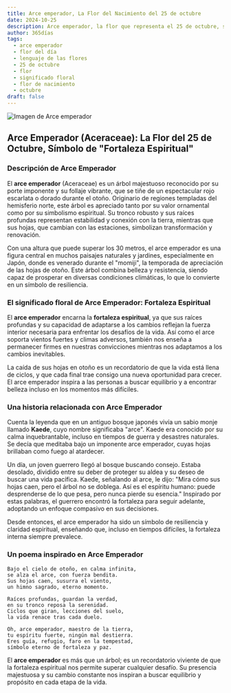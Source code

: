 ```yaml
---
title: Arce emperador, La Flor del Nacimiento del 25 de octubre
date: 2024-10-25
description: Arce emperador, la flor que representa el 25 de octubre, simboliza Fortaleza espiritual. Descubre su fascinante historia, significado en el lenguaje de las flores y una poesía que celebra su belleza.
author: 365días
tags:
  - arce emperador
  - flor del día
  - lenguaje de las flores
  - 25 de octubre
  - flor
  - significado floral
  - flor de nacimiento
  - octubre
draft: false
---
```



![Imagen de Arce emperador](https://cdn.pixabay.com/photo/2016/12/22/03/34/red-leaves-1924443_640.jpg#center)


## Arce Emperador (Aceraceae): La Flor del 25 de Octubre, Símbolo de "Fortaleza Espiritual"

### Descripción de Arce Emperador

El **arce emperador** (Aceraceae) es un árbol majestuoso reconocido por su porte imponente y su follaje vibrante, que se tiñe de un espectacular rojo escarlata o dorado durante el otoño. Originario de regiones templadas del hemisferio norte, este árbol es apreciado tanto por su valor ornamental como por su simbolismo espiritual. Su tronco robusto y sus raíces profundas representan estabilidad y conexión con la tierra, mientras que sus hojas, que cambian con las estaciones, simbolizan transformación y renovación.

Con una altura que puede superar los 30 metros, el arce emperador es una figura central en muchos paisajes naturales y jardines, especialmente en Japón, donde es venerado durante el "momiji", la temporada de apreciación de las hojas de otoño. Este árbol combina belleza y resistencia, siendo capaz de prosperar en diversas condiciones climáticas, lo que lo convierte en un símbolo de resiliencia.

### El significado floral de Arce Emperador: Fortaleza Espiritual

El **arce emperador** encarna la **fortaleza espiritual**, ya que sus raíces profundas y su capacidad de adaptarse a los cambios reflejan la fuerza interior necesaria para enfrentar los desafíos de la vida. Así como el arce soporta vientos fuertes y climas adversos, también nos enseña a permanecer firmes en nuestras convicciones mientras nos adaptamos a los cambios inevitables.

La caída de sus hojas en otoño es un recordatorio de que la vida está llena de ciclos, y que cada final trae consigo una nueva oportunidad para crecer. El arce emperador inspira a las personas a buscar equilibrio y a encontrar belleza incluso en los momentos más difíciles.

### Una historia relacionada con Arce Emperador

Cuenta la leyenda que en un antiguo bosque japonés vivía un sabio monje llamado **Kaede**, cuyo nombre significaba "arce". Kaede era conocido por su calma inquebrantable, incluso en tiempos de guerra y desastres naturales. Se decía que meditaba bajo un imponente arce emperador, cuyas hojas brillaban como fuego al atardecer.

Un día, un joven guerrero llegó al bosque buscando consejo. Estaba desolado, dividido entre su deber de proteger su aldea y su deseo de buscar una vida pacífica. Kaede, señalando al arce, le dijo: "Mira cómo sus hojas caen, pero el árbol no se doblega. Así es el espíritu humano: puede desprenderse de lo que pesa, pero nunca pierde su esencia." Inspirado por estas palabras, el guerrero encontró la fortaleza para seguir adelante, adoptando un enfoque compasivo en sus decisiones.

Desde entonces, el arce emperador ha sido un símbolo de resiliencia y claridad espiritual, enseñando que, incluso en tiempos difíciles, la fortaleza interna siempre prevalece.

### Un poema inspirado en Arce Emperador

```
Bajo el cielo de otoño, en calma infinita,  
se alza el arce, con fuerza bendita.  
Sus hojas caen, susurra el viento,  
un himno sagrado, eterno momento.

Raíces profundas, guardan la verdad,  
en su tronco reposa la serenidad.  
Ciclos que giran, lecciones del suelo,  
la vida renace tras cada duelo.

Oh, arce emperador, maestro de la tierra,  
tu espíritu fuerte, ningún mal destierra.  
Eres guía, refugio, faro en la tempestad,  
símbolo eterno de fortaleza y paz.
```

El **arce emperador** es más que un árbol; es un recordatorio viviente de que la fortaleza espiritual nos permite superar cualquier desafío. Su presencia majestuosa y su cambio constante nos inspiran a buscar equilibrio y propósito en cada etapa de la vida.